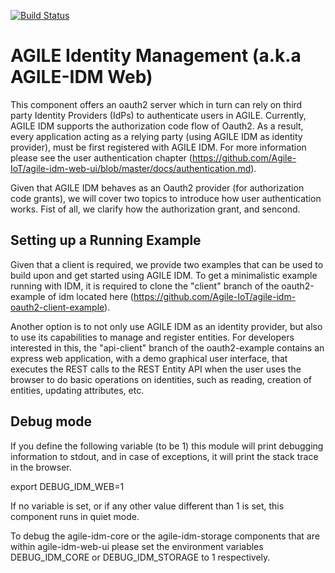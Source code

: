 [![Build Status](https://travis-ci.org/Agile-IoT/agile-IDM.svg?branch=master)](https://travis-ci.org/Agile-IoT/agile-IDM)

# AGILE Identity Management (a.k.a AGILE-IDM Web)

This component offers an oauth2 server which in turn can rely on third party Identity Providers (IdPs) to authenticate users in AGILE.
Currently, AGILE IDM supports the authorization code flow of Oauth2.
As a result, every application acting as a relying party (using AGILE IDM as identity provider), must be first registered with AGILE IDM. For more information please see the user authentication chapter (https://github.com/Agile-IoT/agile-idm-web-ui/blob/master/docs/authentication.md).

Given that AGILE IDM behaves as an Oauth2 provider (for authorization code grants), we will cover two topics to introduce how user authentication works. Fist of all, we clarify how the authorization grant, and sencond.

## Setting up a Running Example

Given that a client is required, we provide two examples that can be used to build upon and get started using AGILE IDM. 
To get a minimalistic example running with IDM, it is required to clone the "client" branch of the oauth2-example of idm located here (https://github.com/Agile-IoT/agile-idm-oauth2-client-example).

Another option is to not only use AGILE IDM as an identity provider, but also to use its capabilities to manage and register entities. For developers interested in this, the "api-client" branch of the oauth2-example contains an express web application, with a demo graphical user interface, that executes the REST calls to the REST Entity API when the user uses the browser to do basic operations on identities, such as reading, creation of entities, updating attributes, etc.

## Debug mode

If you define the following variable (to be 1) this module will print debugging information to stdout, and in case of exceptions, it will print the stack trace in the browser. 

export DEBUG_IDM_WEB=1

If no variable is set, or if any other value different than 1 is set, this component runs in quiet mode.

To debug the agile-idm-core or the agile-idm-storage components that are within agile-idm-web-ui please set the environment variables DEBUG_IDM_CORE  or DEBUG_IDM_STORAGE to 1 respectively.
